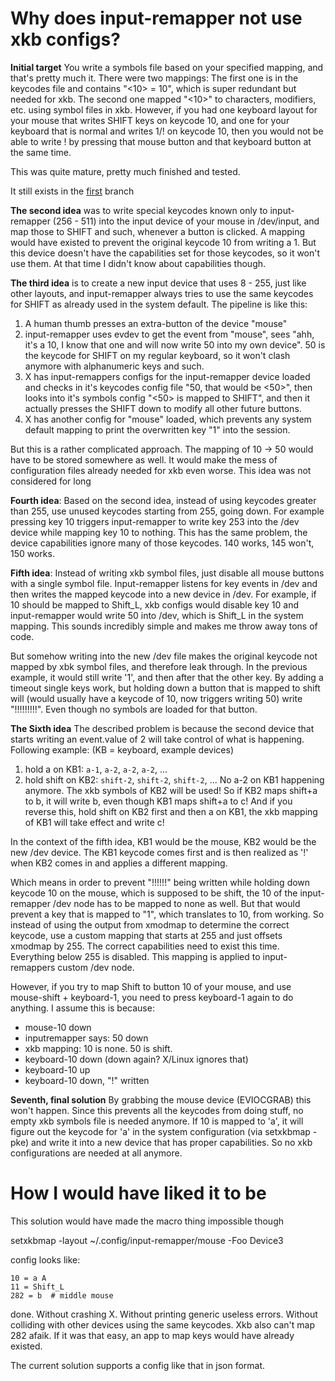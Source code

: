 # Why does input-remapper not use xkb configs?

**Initial target** You write a symbols file based on your specified mapping,
and that's pretty much it. There were two mappings: The first one is in the
keycodes file and contains "<10> = 10", which is super redundant but needed
for xkb. The second one mapped "<10>" to characters, modifiers, etc. using
symbol files in xkb. However, if you had one keyboard layout for your mouse
that writes SHIFT keys on keycode 10, and one for your keyboard that is normal
and writes 1/! on keycode 10, then you would not be able to write ! by
pressing that mouse button and that keyboard button at the same time.

This was quite mature, pretty much finished and tested.

It still exists in the [first](https://github.com/sezanzeb/input-remapper/tree/first) branch

**The second idea** was to write special keycodes known only to input-remapper
(256 - 511) into the input device of your mouse in /dev/input, and map
those to SHIFT and such, whenever a button is clicked. A mapping would have
existed to prevent the original keycode 10 from writing a 1. But this device
doesn't have the capabilities set for those keycodes, so it won't use them.
At that time I didn't know about capabilities though.

**The third idea** is to create a new input device that uses 8 - 255, just
like other layouts, and input-remapper always tries to use the same keycodes for
SHIFT as already used in the system default. The pipeline is like this:

1. A human thumb presses an extra-button of the device "mouse"
2. input-remapper uses evdev to get the event from "mouse", sees "ahh, it's a
   10, I know that one and will now write 50 into my own device". 50 is
   the keycode for SHIFT on my regular keyboard, so it won't clash anymore
   with alphanumeric keys and such.
3. X has input-remappers configs for the input-remapper device loaded and
   checks in it's keycodes config file "50, that would be <50>", then looks
   into it's symbols config "<50> is mapped to SHIFT", and then it actually
   presses the SHIFT down to modify all other future buttons.
4. X has another config for "mouse" loaded, which prevents any system default
   mapping to print the overwritten key "1" into the session.
   
But this is a rather complicated approach. The mapping of 10 -> 50 would
have to be stored somewhere as well. It would make the mess of configuration
files already needed for xkb even worse. This idea was not considered for
long

**Fourth idea**: Based on the second idea, instead of using keycodes greater
than 255, use unused keycodes starting from 255, going down. For example
pressing key 10 triggers input-remapper to write key 253 into the /dev device
while mapping key 10 to nothing. This has the same problem, the device
capabilities ignore many of those keycodes. 140 works, 145 won't, 150 works.

**Fifth idea**: Instead of writing xkb symbol files, just disable all
mouse buttons with a single symbol file. Input-remapper listens for key events
in /dev and then writes the mapped keycode into a new device in /dev. For
example, if 10 should be mapped to Shift_L, xkb configs would disable
key 10 and input-remapper would write 50 into /dev, which is Shift_L in the system
mapping. This sounds incredibly simple and makes me throw away tons of code.

But somehow writing into the new /dev file makes the original keycode
not mapped by xbk symbol files, and therefore leak through. In the
previous example, it would still write '1', and then after that the
other key. By adding a timeout single keys work, but holding down a
button that is mapped to shift will (would usually have a keycode of
10, now triggers writing 50) write "!!!!!!!!!". Even though no symbols
are loaded for that button.

**The Sixth idea** The described problem is
because the second device that starts writing an event.value of 2 will
take control of what is happening. Following example: (KB = keyboard,
example devices)
1. hold a on KB1: `a-1`, `a-2`, `a-2`, `a-2`, ...
2. hold shift on KB2: `shift-2`, `shift-2`, `shift-2`, ...
No a-2 on KB1 happening anymore. The xkb symbols of KB2 will
be used! So if KB2 maps shift+a to b, it will write b, even
though KB1 maps shift+a to c! And if you reverse this, hold
shift on KB2 first and then a on KB1, the xkb mapping of KB1
will take effect and write c!

In the context of the fifth idea, KB1 would be the mouse, KB2 would be
the new /dev device. The KB1 keycode comes first and is then realized as
'!' when KB2 comes in and applies a different mapping.

Which means in order to prevent "!!!!!!" being written while holding down
keycode 10 on the mouse, which is supposed to be shift, the 10 of the
input-remapper /dev node has to be mapped to none as well. But that would
prevent a key that is mapped to "1", which translates to 10, from working.
So instead of using the output from xmodmap to determine the correct
keycode, use a custom mapping that starts at 255 and just offsets xmodmap
by 255. The correct capabilities need to exist this time. Everything below
255 is disabled. This mapping is applied to input-remappers custom /dev node.

However, if you try to map Shift to button 10 of your mouse, and use
mouse-shift + keyboard-1, you need to press keyboard-1 again to do anything.
I assume this is because:
- mouse-10 down
- inputremapper says: 50 down
- xkb mapping: 10 is none. 50 is shift.
- keyboard-10 down (down again? X/Linux ignores that)
- keyboard-10 up
- keyboard-10 down, "!" written

**Seventh, final solution** By grabbing the mouse device (EVIOCGRAB) this
won't happen. Since this prevents all the keycodes from doing stuff, no
empty xkb symbols file is needed anymore. If 10 is mapped to 'a', it will
figure out the keycode for 'a' in the system configuration (via setxkbmap -pke)
and write it into a new device that has proper capabilities. So no xkb
configurations are needed at all anymore.


# How I would have liked it to be

This solution would have made the macro thing impossible though

setxkbmap -layout ~/.config/input-remapper/mouse -Foo Device3

config looks like:
```
10 = a A
11 = Shift_L
282 = b  # middle mouse
```

done. Without crashing X. Without printing generic useless errors. Without
colliding with other devices using the same keycodes. Xkb also can't map 282
afaik. If it was that easy, an app to map keys would have already existed.

The current solution supports a config like that in json format.
